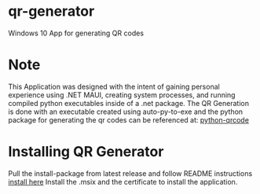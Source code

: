 # qr-generator
Windows 10 App for generating QR codes

# Note
This Application was designed with the intent of gaining personal experience using .NET MAUI, creating system processes, and running compiled python executables inside of a .net package.
The QR Generation is done with an executable created using auto-py-to-exe and the python package for generating the qr codes can be referenced at: [python-qrcode](https://github.com/lincolnloop/python-qrcode,"github.com/lincolnloop/python-qrcode")

# Installing QR Generator
Pull the install-package from latest release and follow README instructions [install here](https://github.com/landonis/qr-generator/releases/tag/package)
Install the .msix and the certificate to install the application.
